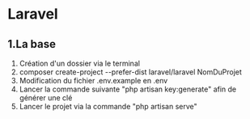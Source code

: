 # Laravel

## 1.La base

1. Création d'un dossier via le terminal
2. composer create-project --prefer-dist laravel/laravel NomDuProjet
3. Modification du fichier .env.example en .env
4. Lancer la commande suivante "php artisan key:generate" afin de générer une clé
5. Lancer le projet via la commande "php artisan serve"

